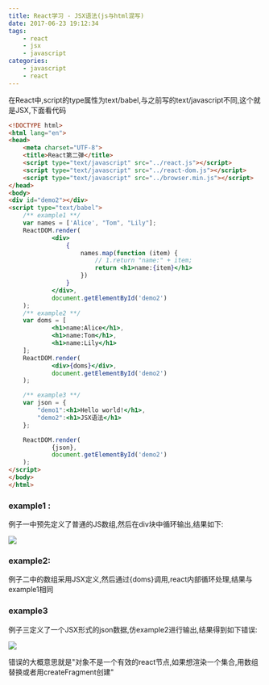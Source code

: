```yaml
---
title: React学习 - JSX语法(js与html混写)
date: 2017-06-23 19:12:34
tags:
    - react
    - jsx
    - javascript
categories:
    - javascript
    - react
---
```


在React中,script的type属性为text/babel,与之前写的text/javascript不同,这个就是JSX,下面看代码
<!-- more -->
```html
<!DOCTYPE html>
<html lang="en">
<head>
    <meta charset="UTF-8">
    <title>React第二弹</title>
    <script type="text/javascript" src="../react.js"></script>
    <script type="text/javascript" src="../react-dom.js"></script>
    <script type="text/javascript" src="../browser.min.js"></script>
</head>
<body>
<div id="demo2"></div>
<script type="text/babel">
    /** example1 **/
    var names = ['Alice', "Tom", "Lily"];
    ReactDOM.render(
            <div>
                {
                    names.map(function (item) {
                        // 1.return "name:" + item;
                        return <h1>name:{item}</h1>
                    })
                }
            </div>,
            document.getElementById('demo2')
    );
    /** example2 **/
    var doms = [
            <h1>name:Alice</h1>,
            <h1>name:Tom</h1>,
            <h1>name:Lily</h1>
    ];
    ReactDOM.render(
            <div>{doms}</div>,
            document.getElementById('demo2')
    );

    /** example3 **/
    var json = {
        "demo1":<h1>Hello world!</h1>,
        "demo2":<h1>JSX语法</h1>
    };

    ReactDOM.render(
            {json},
            document.getElementById('demo2')
    );
</script>
</body>
</html>
```

### example1 :
例子一中预先定义了普通的JS数组,然后在div块中循环输出,结果如下:

![](http://og1q3elcx.bkt.clouddn.com/reactreact-demo2-result.png)

### example2:
例子二中的数组采用JSX定义,然后通过{doms}调用,react内部循环处理,结果与
example1相同

### example3
例子三定义了一个JSX形式的json数据,仿example2进行输出,结果得到如下错误:

![](http://og1q3elcx.bkt.clouddn.com/reactreact-json-error.png)

错误的大概意思就是"对象不是一个有效的react节点,如果想渲染一个集合,用数组替换或者用createFragment创建"